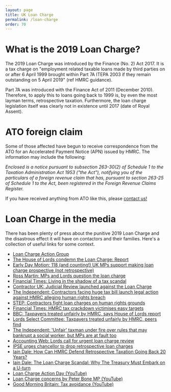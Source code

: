 ```yaml
---
layout: page
title: UK Loan Charge
permalink: /loan-charge
order: 70
---
```


# What is the 2019 Loan Charge?

The 2019 Loan Charge was introduced by the Finance (No. 2) Act 2017.  It is a tax charge on "employment related taxable loans made by third parties on or after 6 April 1999 brought within Part 7A ITEPA 2003 if they remain outstanding on 5 April 2019" (ref HMRC guidance).

Part 7A was introduced with the Finance Act of 2011 (December 2010). Therefore, to apply this to loans going back to 1999 is, by even the most layman terms, retrospective taxation. Furthermore, the loan charge legislation itself was clearly not in existence until 2017 (date of Royal Assent).

# ATO foreign claim
Some of those affected have begun to receive correspondence from the ATO for an Accelerated Payment Notice (APN) issued by HMRC. The information may include the following:

_Enclosed is a notice pursuant to subsection 263-30(2) of Schedule 1 to the Taxation Administration Act 1953 ("the Act"), notifying you of the particulars of a foreign revenue claim that has, pursuant to section 263-25 of Schedule 1 to the Act, been registered in the Foreign Revenue Claims Register._

If you have received anything from ATO like this, please [contact us!](contact-us)

# Loan Charge in the media
There has been plenty of press about the punitive 2019 Loan Charge and the disastrous effect it will have on contactors and their families. Here's a collection of useful links for some context.

 * [Loan Charge Action Group](https://www.hmrcloancharge.info)
 * [The House of Lords condemn the Loan Charge: Report](https://publications.parliament.uk/pa/ld201719/ldselect/ldeconaf/242/24207.htm#_idTextAnchor029)
 * [Early Day Motion: 118 (and counting!) UK MPs support making loan charge prospective (not retrospective)](https://edm.parliament.uk/early-day-motion/51710/the-2019-loan-charge)
 * [Ross Martin: MPs and Lords question the loan charge](https://www.rossmartin.co.uk/sme-tax-news/3781-mps-and-lords-question-the-loan-charge)
 * [Financial Times: Living in the shadow of a tax scandal](https://www.ft.com/content/c44d1baa-1dac-11e9-b126-46fc3ad87c65)
 * [Contractor UK: Judicial Review launched against the Loan Charge](https://www.contractoruk.com/news/0013795judicial_review_2019_loan_charge_launched.html)
 * [The Independent: Contractors facing huge tax bill launch legal action against HMRC alleging human rights breach](https://www.independent.co.uk/news/business/news/loan-charge-tax-bill-lcag-hmrc-legal-action-human-rights-a8559926.html)
 * [STEP: Contractors fight loan charges on human rights grounds](https://www.step.org/news/contractors-fight-loan-charges-human-rights-grounds)
 * [Financial Times: HMRC tax crackdown victimises easy targets](https://www.ft.com/content/93bae1b0-bbec-11e8-8dfd-2f1cbc7ee27c)
 * [BBC: Taxpayers treated unfairly by HMRC, says House of Lords report](https://www.bbc.com/news/business-46431167)
 * [Lords Select Committee: Taxpayers treated unfairly by HMRC, peers find](https://www.parliament.uk/business/committees/committees-a-z/lords-select/economic-affairs-finance-bill-sub-committee/news-parliament-2017/powers-report/)
 * [The Independent: 'Unfair' taxman under fire over rules that may bankrupt a social worker, but MPs are at fault too](https://www.independent.co.uk/news/business/comment/hmrc-aggressive-tax-avoidance-loan-charge-rules-house-of-lords-economic-affairs-committee-treasury-a8666321.html)
 * [Accounting Web: Lords call for urgent loan charge review](https://www.accountingweb.co.uk/tax/hmrc-policy/lords-call-for-urgent-loan-charge-review)
 * [IPSE urges chancellor to drop retrospective loan charges](http://news.crystalumbrella.com/ipse-urges-chancellor-to-drop-retrospective-loan-charges/)
 * [Iain Dale: How Can HMRC Defend Retrospective Taxation Going Back 20 Years?](https://www.iaindale.com/articles/how-can-hmrc-defend-retrospective-taxation-going-back-20-years)
 * [Iain Dale: The Loan Charge Scandal: Why The Treasury Must Embark on a U-turn](https://www.iaindale.com/articles/loan-charge)
 * [Loan Charge Action Day (YouTube)](https://www.youtube.com/watch?v=F9KuO91qseg)
 * [Loan Charge concerns by Peter Bone MP (YouTube)](https://www.youtube.com/watch?v=DN6v6vQcRqo)
 * [Good Morning Britain: Tax avoidance (YouTube)](https://www.youtube.com/watch?v=JpYLWb1AtIw)
